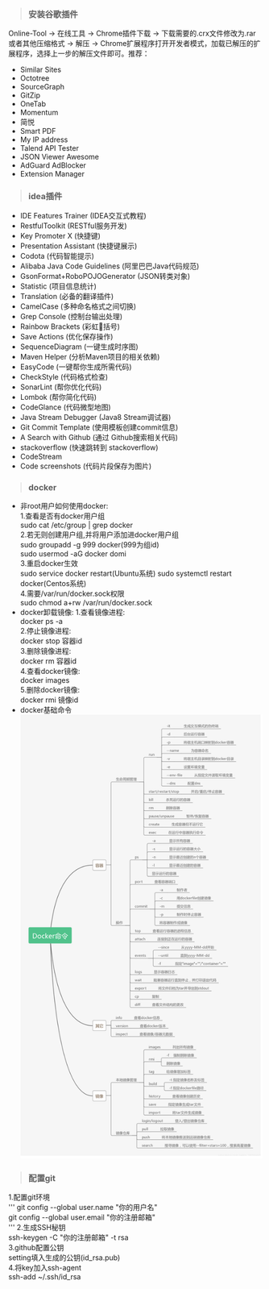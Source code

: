 > ### 安装谷歌插件

Online-Tool  ->  在线工具  ->  Chrome插件下载  ->  下载需要的.crx文件修改为.rar或者其他压缩格式  ->  解压  ->  Chrome扩展程序打开开发者模式，加载已解压的扩展程序，选择上一步的解压文件即可。推荐： 
- Similar Sites  
- Octotree  
- SourceGraph  
- GitZip 
- OneTab  
- Momentum  
- 简悦  
- Smart PDF  
- My IP address  
- Talend API Tester  
- JSON Viewer Awesome  
- AdGuard AdBlocker  
- Extension Manager  
> ### idea插件  
 
- IDE Features Trainer  (IDEA交互式教程)  
- RestfulToolkit  (RESTful服务开发)  
- Key Promoter X  (快捷键)  
- Presentation Assistant  (快捷键展示)  
- Codota  (代码智能提示)  
- Alibaba Java Code Guidelines  (阿里巴巴Java代码规范)  
- GsonFormat+RoboPOJOGenerator  (JSON转类对象)  
- Statistic  (项目信息统计)  
- Translation  (必备的翻译插件)  
- CamelCase  (多种命名格式之间切换)  
- Grep Console  (控制台输出处理)
- Rainbow Brackets  (彩虹🌈括号)
- Save Actions  (优化保存操作)
- SequenceDiagram  (一键生成时序图)
- Maven Helper  (分析Maven项目的相关依赖)
- EasyCode  (一键帮你生成所需代码)
- CheckStyle  (代码格式检查)
- SonarLint  (帮你优化代码)
- Lombok  (帮你简化代码)
- CodeGlance  (代码微型地图)
- Java Stream Debugger  (Java8 Stream调试器)
- Git Commit Template  (使用模板创建commit信息)  
- A Search with Github  (通过 Github搜索相关代码)  
- stackoverflow  (快速跳转到 stackoverflow)  
- CodeStream  
- Code screenshots  (代码片段保存为图片)  

>### docker

- 非root用户如何使用docker:  
1.查看是否有docker用户组  
  sudo cat /etc/group | grep docker  
2.若无则创建用户组,并将用户添加进docker用户组  
  sudo groupadd -g 999 docker(999为组id)  
  sudo usermod -aG docker domi  
3.重启docker生效  
  sudo service docker restart(Ubuntu系统)
  sudo systemctl restart docker(Centos系统)  
4.需要/var/run/docker.sock权限  
  sudo chmod a+rw /var/run/docker.sock  
- docker卸载镜像:
1.查看镜像进程:  
docker ps -a  
2.停止镜像进程:  
docker stop 容器id  
3.删除镜像进程:  
docker rm 容器id  
4.查看docker镜像:  
docker images  
5.删除docker镜像:  
docker rmi 镜像id  
- docker基础命令  
![](source/docker命令.png)  

>### 配置git  

1.配置git环境  
'''
git config --global user.name "你的用户名"  
git config --global user.email "你的注册邮箱"  
'''
2.生成SSH秘钥  
ssh-keygen -C "你的注册邮箱" -t rsa  
3.github配置公钥  
setting填入生成的公钥(id_rsa.pub)  
4.将key加入ssh-agent  
ssh-add  ~/.ssh/id_rsa
